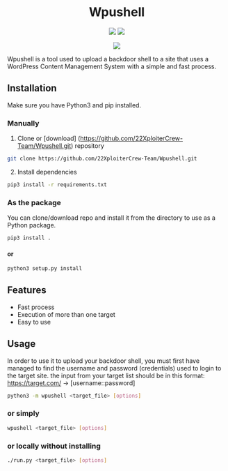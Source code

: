 <h1 align="center">Wpushell</h1>

<p align="center">
<img src="https://img.shields.io/badge/Python-3.10.6-blue?style=flat-square"/>
<img src="https://img.shields.io/badge/aiohttp-3.8.1-red?style=flat-square"/>
</p>

<p align="center">
<img src="https://images2.imgbox.com/95/f8/qSh6N1up_o.jpg"/>

Wpushell is a tool used to upload a backdoor shell to a site that uses a WordPress Content Management System with a simple and fast process.
</p>

## Installation
Make sure you have Python3 and pip installed.

### Manually
1. Clone or [download] (https://github.com/22XploiterCrew-Team/Wpushell.git) repository
```sh
git clone https://github.com/22XploiterCrew-Team/Wpushell.git
```

2. Install dependencies
```sh
pip3 install -r requirements.txt
```

### As the package
You can clone/download repo and install it from the directory to use as a Python package.
```sh
pip3 install .
```
#### or
```sh
python3 setup.py install
```

## Features
- Fast process
- Execution of more than one target
- Easy to use

## Usage
In order to use it to upload your backdoor shell, you must first have managed to find the username and password (credentials) used to login to the target site. the input from your target list should be in this format:
https://target.com/ -> [username::password]

```sh
python3 -m wpushell <target_file> [options]
```

### or simply

```sh
wpushell <target_file> [options]
```

### or locally without installing

```sh
./run.py <target_file> [options]
```
